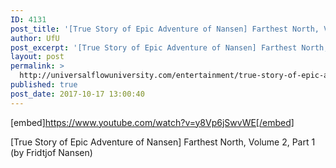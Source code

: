 ```yaml
---
ID: 4131
post_title: '[True Story of Epic Adventure of Nansen] Farthest North, Volume 2, Part 1'
author: UfU
post_excerpt: '[True Story of Epic Adventure of Nansen] Farthest North, Volume 2, Part 1 (by Fridtjof Nansen)'
layout: post
permalink: >
  http://universalflowuniversity.com/entertainment/true-story-of-epic-adventure-of-nansen-farthest-north-volume-2-part-1/
published: true
post_date: 2017-10-17 13:00:40
---
```

[embed]https://www.youtube.com/watch?v=y8Vp6jSwvWE[/embed]<br>
<p>[True Story of Epic Adventure of Nansen] Farthest North, Volume 2, Part 1 (by Fridtjof Nansen)</p>